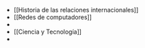 - [[Historia de las relaciones internacionales]]
- [[Redes de computadores]]
-
- [[Ciencia y Tecnología]]
-